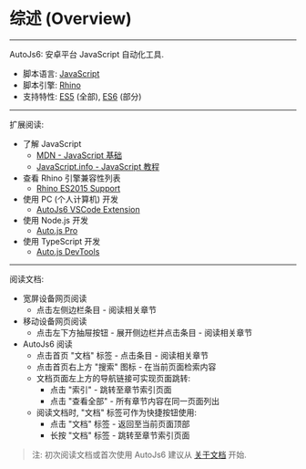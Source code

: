 # 综述 (Overview)

---

AutoJs6: 安卓平台 JavaScript 自动化工具.

- 脚本语言: [JavaScript](https://developer.mozilla.org/zh-CN/docs/Web/JavaScript/)  
- 脚本引擎: [Rhino](https://github.com/mozilla/rhino/)  
- 支持特性: [ES5](https://262.ecma-international.org/5.1/) (全部), [ES6](https://262.ecma-international.org/6.0/) (部分)

---

扩展阅读:

- 了解 JavaScript
  - [MDN - JavaScript 基础](https://developer.mozilla.org/zh-CN/docs/Web/JavaScript/)
  - [JavaScript.info - JavaScript 教程](https://zh.javascript.info/)
- 查看 Rhino 引擎兼容性列表
  - [Rhino ES2015 Support](https://mozilla.github.io/rhino/compat/engines.html)
- 使用 PC (个人计算机) 开发
  - [AutoJs6 VSCode Extension](https://github.com/SuperMonster003/AutoJs6-VSCode-Extension/)
- 使用 Node.js 开发
  - [Auto.js Pro](https://pro.autojs.org/)
- 使用 TypeScript 开发
  - [Auto.js DevTools](https://github.com/pboymt/autojs-dev/)

---

阅读文档:

- 宽屏设备网页阅读
  - 点击左侧边栏条目 - 阅读相关章节
- 移动设备网页阅读
  - 点击左下方抽屉按钮 - 展开侧边栏并点击条目 - 阅读相关章节
- AutoJs6 阅读
  - 点击首页 "文档" 标签 - 点击条目 - 阅读相关章节
  - 点击首页右上方 "搜索" 图标 - 在当前页面检索内容
  - 文档页面左上方的导航链接可实现页面跳转:
    - 点击 "索引" - 跳转至章节索引页面
    - 点击 "查看全部" - 所有章节内容在同一页面列出
  - 阅读文档时, "文档" 标签可作为快捷按钮使用:
    - 点击 "文档" 标签 - 返回至当前页面顶部
    - 长按 "文档" 标签 - 跳转至章节索引页面

> 注: 初次阅读文档或首次使用 AutoJs6 建议从 [关于文档](documentation) 开始.